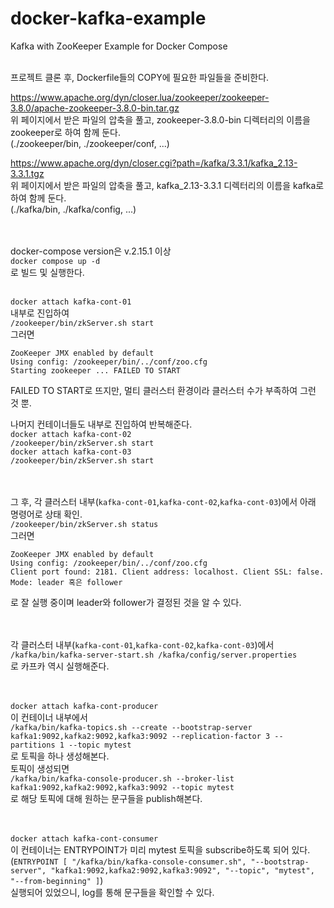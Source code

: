 # docker-kafka-example
Kafka with ZooKeeper Example for Docker Compose
<br><br>

프로젝트 클론 후, Dockerfile들의 COPY에 필요한 파일들을 준비한다.  

https://www.apache.org/dyn/closer.lua/zookeeper/zookeeper-3.8.0/apache-zookeeper-3.8.0-bin.tar.gz  
위 페이지에서 받은 파일의 압축을 풀고, zookeeper-3.8.0-bin 디렉터리의 이름을 zookeeper로 하여 함께 둔다.  
(./zookeeper/bin, ./zookeeper/conf, ...)

https://www.apache.org/dyn/closer.cgi?path=/kafka/3.3.1/kafka_2.13-3.3.1.tgz  
위 페이지에서 받은 파일의 압축을 풀고, kafka_2.13-3.3.1 디렉터리의 이름을 kafka로 하여 함께 둔다.  
(./kafka/bin, ./kafka/config, ...)  
<br><br>  

docker-compose version은 v.2.15.1 이상  
`docker compose up -d`  
로 빌드 및 실행한다.
<br><br>

`docker attach kafka-cont-01`  
내부로 진입하여  
`/zookeeper/bin/zkServer.sh start`  
그러면  
```
ZooKeeper JMX enabled by default
Using config: /zookeeper/bin/../conf/zoo.cfg  
Starting zookeeper ... FAILED TO START
```
FAILED TO START로 뜨지만, 멀티 클러스터 환경이라 클러스터 수가 부족하여 그런 것 뿐.  

나머지 컨테이너들도 내부로 진입하여 반복해준다.  
`docker attach kafka-cont-02`  
`/zookeeper/bin/zkServer.sh start`  
`docker attach kafka-cont-03`  
`/zookeeper/bin/zkServer.sh start`  
<br><br>

그 후, 각 클러스터 내부(`kafka-cont-01`,`kafka-cont-02`,`kafka-cont-03`)에서 아래 명령어로 상태 확인.  
`/zookeeper/bin/zkServer.sh status`  
그러면  
```
ZooKeeper JMX enabled by default
Using config: /zookeeper/bin/../conf/zoo.cfg
Client port found: 2181. Client address: localhost. Client SSL: false.
Mode: leader 혹은 follower
```
로 잘 실행 중이며 leader와 follower가 결정된 것을 알 수 있다.  
<br><br>

각 클러스터 내부(`kafka-cont-01`,`kafka-cont-02`,`kafka-cont-03`)에서  
`/kafka/bin/kafka-server-start.sh /kafka/config/server.properties`  
로 카프카 역시 실행해준다.  
<br><br>

`docker attach kafka-cont-producer`  
이 컨테이너 내부에서  
`/kafka/bin/kafka-topics.sh --create --bootstrap-server kafka1:9092,kafka2:9092,kafka3:9092 --replication-factor 3 --partitions 1 --topic mytest`  
로 토픽을 하나 생성해본다.  
토픽이 생성되면  
`/kafka/bin/kafka-console-producer.sh --broker-list kafka1:9092,kafka2:9092,kafka3:9092 --topic mytest`  
로 해당 토픽에 대해 원하는 문구들을 publish해본다.  
<br><br>

`docker attach kafka-cont-consumer`  
이 컨테이너는 ENTRYPOINT가 미리 mytest 토픽을 subscribe하도록 되어 있다.  
(`ENTRYPOINT [ "/kafka/bin/kafka-console-consumer.sh", "--bootstrap-server", "kafka1:9092,kafka2:9092,kafka3:9092", "--topic", "mytest", "--from-beginning" ]`)  
실행되어 있었으니, log를 통해 문구들을 확인할 수 있다.  
